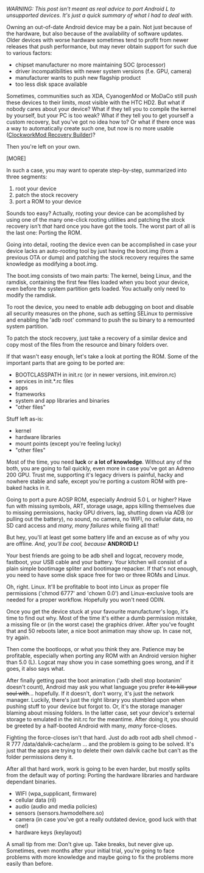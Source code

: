 *WARNING: This post isn't meant as real advice to port Android L to unsupported devices. It's just a quick summary of what I had to deal with.*

Owning an out-of-date Android device may be a pain. Not just because of the hardware, but also because of the availability of software updates. Older devices with worse hardware sometimes tend to profit from newer releases that push performance, but may never obtain support for such due to various factors:
- chipset manufacturer no more maintaining SOC (processor)
- driver incompatibilities with newer system versions (f.e. GPU, camera)
- manufacturer wants to push new flagship product
- too less disk space available

Sometimes, communities such as XDA, CyanogenMod or MoDaCo still push these devices to their limits, most visible with the HTC HD2. But what if nobody cares about your device? What if they tell you to compile the kernel by yourself, but your PC is too weak? What if they tell you to get yourself a custom recovery, but you've got no idea how to? Or what if there once was a way to automatically create such one, but now is no more usable ([ClockworkMod Recovery Builder](http://builder.clockworkmod.com/))?

Then you're left on your own.

[MORE] 

In such a case, you may want to operate step-by-step, summarized into three segments:
1. root your device
2. patch the stock recovery
3. port a ROM to your device

Sounds too easy? Actually, rooting your device can be acomplished by using one of the many one-click rooting utilities and patching the stock recovery isn't _that_ hard once you have got the tools. The worst part of all is the last one: Porting the ROM.

Going into detail, rooting the device even can be accomplished in case your device lacks an auto-rooting tool by just having the boot.img (from a previous OTA or dump) and patching the stock recovery requires the same knowledge as modifying a boot.img.

The boot.img consists of two main parts: The kernel, being Linux, and the ramdisk, containing the first few files loaded when you boot your device, even before the system partition gets loaded. You actually only need to modify the ramdisk. 

To root the device, you need to enable adb debugging on boot and disable all security measures on the phone, such as setting SELinux to permissive and enabling the 'adb root' command to push the su binary to a remounted system partition.

To patch the stock recovery, just take a recovery of a similar device and copy most of the files from the resource and binary folders over.

If that wasn't easy enough, let's take a look at porting the ROM. Some of the important parts that are going to be ported are:
- BOOTCLASSPATH in init.rc (or in newer versions, init.environ.rc)
- services in init.*.rc files
- apps
- frameworks
- system and app libraries and binaries
- "other files"

Stuff left as-is:
- kernel
- hardware libraries
- mount points (except you're feeling lucky)
- "other files"

Most of the time, you need **luck** or **a lot of knowledge**. Without any of the both, you are going to fail quickly, even more in case you've got an Adreno 200 GPU. Trust me, supporting it's legacy drivers is painful, hacky and nowhere stable and safe, except you're porting a custom ROM with pre-baked hacks in it.

Going to port a pure AOSP ROM, especially Android 5.0 L or higher? Have fun with missing symbols, ART, storage usage, apps killing themselves due to missing permissions, hacky GPU drivers, lag, shutting down via ADB (or pulling out the battery), no sound, no camera, no WIFI, no cellular data, no SD card access and *many, many failures* while fixing all that!

But hey, you'll at least get some battery life and an excuse as of why you are offline. *And, you'll be cool, because* **ANDROID L!**

Your best friends are going to be adb shell and logcat, recovery mode, fastboot, your USB cable and your battery. Your kitchen will consist of a plain simple bootimage spliter and bootimage repacker. If that's not enough, you need to have some disk space free for two or three ROMs and Linux.

Oh, right. Linux. It'll be profitable to boot into Linux as proper file permissions ('chmod 6777' and 'chown 0.0') and Linux-exclusive tools are needed for a proper workflow. Hopefully you won't need ODIN.

Once you get the device stuck at your favourite manufacturer's logo, it's time to find out why. Most of the time it's either a dumb permission mistake, a missing file or (in the worst case) the graphics driver. After you've fought that and 50 reboots later, a nice boot animation may show up. In case not, try again.

Then come the bootloops, or what you think they are. Patience may be profitable, especially when porting any ROM with an Android version higher than 5.0 (L). Logcat may show you in case something goes wrong, and if it goes, it also says what.

After finally getting past the boot animation ('adb shell stop bootanim' doesn't count), Android may ask you what language you prefer ~~it to kill your soul with~~... hopefully. If it doesn't, don't worry, it's just the network manager. Luckily, there's just the right library you stumbled upon when pushing stuff to your device but forgot to. Or, it's the storage manager blaming about missing folders. In the latter case, set your device's external storage to emulated in the init.rc for the meantime. After doing it, you should be greeted by a half-booted Android with many, *many* force-closes. 

Fighting the force-closes isn't that hard. Just do
        adb root
        adb shell chmod -R 777 /data/dalvik-cache/arm
... and the problem is going to be solved. It's just that the apps are trying to delete their own dalvik cache but can't as the folder permissions deny it.

After all that hard work, work is going to be even harder, but mostly splits from the default way of porting: Porting the hardware libraries and hardware dependant binaries.
- WIFI (wpa_supplicant, firmware)
- cellular data (ril)
- audio (audio and media policies)
- sensors (sensors.hwmodelhere.so)
- camera (in case you've got a really outdated device, good luck with that one!) 
- hardware keys (keylayout)

A small tip from me: Don't give up. Take breaks, but never give up. Sometimes, even months after your initial trial, you're going to face problems with more knowledge and maybe going to fix the problems more easily than before.
